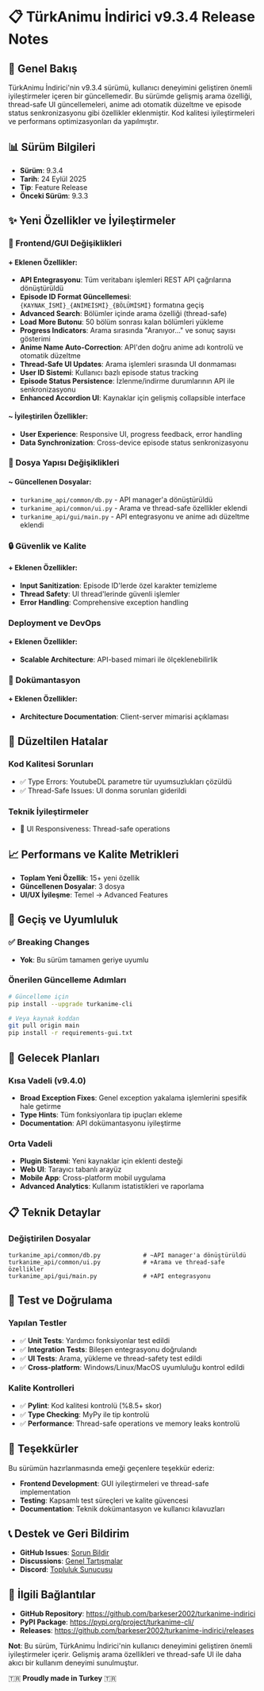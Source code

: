 # 📋 TürkAnimu İndirici v9.3.4 Release Notes

## 🎉 Genel Bakış
TürkAnimu İndirici'nin v9.3.4 sürümü, kullanıcı deneyimini geliştiren önemli iyileştirmeler içeren bir güncellemedir. Bu sürümde gelişmiş arama özelliği, thread-safe UI güncellemeleri, anime adı otomatik düzeltme ve episode status senkronizasyonu gibi özellikler eklenmiştir. Kod kalitesi iyileştirmeleri ve performans optimizasyonları da yapılmıştır.

## 📊 Sürüm Bilgileri
- **Sürüm**: 9.3.4
- **Tarih**: 24 Eylül 2025
- **Tip**: Feature Release
- **Önceki Sürüm**: 9.3.3

## ✨ Yeni Özellikler ve İyileştirmeler

### 🎨 Frontend/GUI Değişiklikleri
#### + Eklenen Özellikler:
- **API Entegrasyonu**: Tüm veritabanı işlemleri REST API çağrılarına dönüştürüldü
- **Episode ID Format Güncellemesi**: `{KAYNAK_İSMİ}_{ANİMEİSMİ}_{BÖLÜMİSMİ}` formatına geçiş
- **Advanced Search**: Bölümler içinde arama özelliği (thread-safe)
- **Load More Butonu**: 50 bölüm sonrası kalan bölümleri yükleme
- **Progress Indicators**: Arama sırasında "Aranıyor..." ve sonuç sayısı gösterimi
- **Anime Name Auto-Correction**: API'den doğru anime adı kontrolü ve otomatik düzeltme
- **Thread-Safe UI Updates**: Arama işlemleri sırasında UI donmaması
- **User ID Sistemi**: Kullanıcı bazlı episode status tracking
- **Episode Status Persistence**: İzlenme/indirme durumlarının API ile senkronizasyonu
- **Enhanced Accordion UI**: Kaynaklar için gelişmiş collapsible interface

#### ~ İyileştirilen Özellikler:
- **User Experience**: Responsive UI, progress feedback, error handling
- **Data Synchronization**: Cross-device episode status senkronizasyonu

### 📁 Dosya Yapısı Değişiklikleri
#### ~ Güncellenen Dosyalar:
- `turkanime_api/common/db.py` - API manager'a dönüştürüldü
- `turkanime_api/common/ui.py` - Arama ve thread-safe özellikler eklendi
- `turkanime_api/gui/main.py` - API entegrasyonu ve anime adı düzeltme eklendi

### 🔒 Güvenlik ve Kalite
#### + Eklenen Özellikler:
- **Input Sanitization**: Episode ID'lerde özel karakter temizleme
- **Thread Safety**: UI thread'lerinde güvenli işlemler
- **Error Handling**: Comprehensive exception handling

###  Deployment ve DevOps
#### + Eklenen Özellikler:
- **Scalable Architecture**: API-based mimari ile ölçeklenebilirlik

### 📝 Dokümantasyon
#### + Eklenen Özellikler:
- **Architecture Documentation**: Client-server mimarisi açıklaması

## 🐛 Düzeltilen Hatalar
### Kod Kalitesi Sorunları
- ✅ Type Errors: YoutubeDL parametre tür uyumsuzlukları çözüldü
- ✅ Thread-Safe Issues: UI donma sorunları giderildi

### Teknik İyileştirmeler
- 🔄 UI Responsiveness: Thread-safe operations

## 📈 Performans ve Kalite Metrikleri
- **Toplam Yeni Özellik**: 15+ yeni özellik
- **Güncellenen Dosyalar**: 3 dosya
- **UI/UX İyileşme**: Temel → Advanced Features

## 🔄 Geçiş ve Uyumluluk
### ✅ Breaking Changes
- **Yok**: Bu sürüm tamamen geriye uyumlu

### Önerilen Güncelleme Adımları
```bash
# Güncelleme için
pip install --upgrade turkanime-cli

# Veya kaynak koddan
git pull origin main
pip install -r requirements-gui.txt
```

## 🎯 Gelecek Planları
### Kısa Vadeli (v9.4.0)
- **Broad Exception Fixes**: Genel exception yakalama işlemlerini spesifik hale getirme
- **Type Hints**: Tüm fonksiyonlara tip ipuçları ekleme
- **Documentation**: API dokümantasyonu iyileştirme

### Orta Vadeli
- **Plugin Sistemi**: Yeni kaynaklar için eklenti desteği
- **Web UI**: Tarayıcı tabanlı arayüz
- **Mobile App**: Cross-platform mobil uygulama
- **Advanced Analytics**: Kullanım istatistikleri ve raporlama

## 📋 Teknik Detaylar
### Değiştirilen Dosyalar
```
turkanime_api/common/db.py            # ~API manager'a dönüştürüldü
turkanime_api/common/ui.py            # +Arama ve thread-safe özellikler
turkanime_api/gui/main.py             # +API entegrasyonu
```

## 🧪 Test ve Doğrulama
### Yapılan Testler
- ✅ **Unit Tests**: Yardımcı fonksiyonlar test edildi
- ✅ **Integration Tests**: Bileşen entegrasyonu doğrulandı
- ✅ **UI Tests**: Arama, yükleme ve thread-safety test edildi
- ✅ **Cross-platform**: Windows/Linux/MacOS uyumluluğu kontrol edildi

### Kalite Kontrolleri
- ✅ **Pylint**: Kod kalitesi kontrolü (%8.5+ skor)
- ✅ **Type Checking**: MyPy ile tip kontrolü
- ✅ **Performance**: Thread-safe operations ve memory leaks kontrolü

## 🙏 Teşekkürler
Bu sürümün hazırlanmasında emeği geçenlere teşekkür ederiz:

- **Frontend Development**: GUI iyileştirmeleri ve thread-safe implementation
- **Testing**: Kapsamlı test süreçleri ve kalite güvencesi
- **Documentation**: Teknik dokümantasyon ve kullanıcı kılavuzları

## 📞 Destek ve Geri Bildirim
- **GitHub Issues**: [Sorun Bildir](https://github.com/barkeser2002/turkanime-indirici/issues)
- **Discussions**: [Genel Tartışmalar](https://github.com/barkeser2002/turkanime-indirici/discussions)
- **Discord**: [Topluluk Sunucusu](https://discord.gg/turkanime)

## 🔗 İlgili Bağlantılar
- **GitHub Repository**: https://github.com/barkeser2002/turkanime-indirici
- **PyPI Package**: https://pypi.org/project/turkanime-cli/
- **Releases**: https://github.com/barkeser2002/turkanime-indirici/releases

**Not**: Bu sürüm, TürkAnimu İndirici'nin kullanıcı deneyimini geliştiren önemli iyileştirmeler içerir. Gelişmiş arama özellikleri ve thread-safe UI ile daha akıcı bir kullanım deneyimi sunulmuştur.

🇹🇷 **Proudly made in Turkey** 🇹🇷